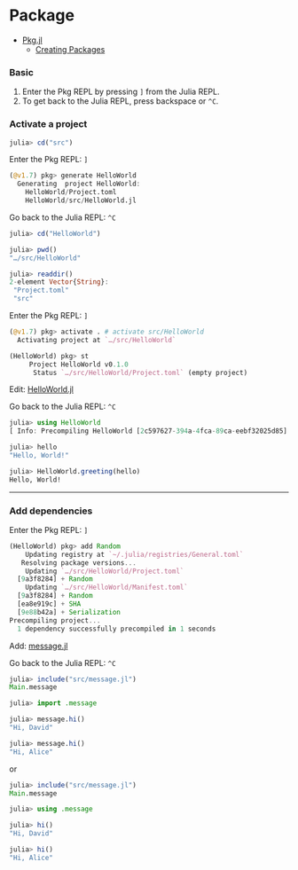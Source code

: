 # Package

- [Pkg.jl](https://pkgdocs.julialang.org/)
  - [Creating Packages](https://pkgdocs.julialang.org/v1/creating-packages/)

### Basic

1. Enter the Pkg REPL by pressing `]` from the Julia REPL.
2. To get back to the Julia REPL, press backspace or `^C`.

### Activate a project

```jl
julia> cd("src")
```

Enter the Pkg REPL: `]`

```jl
(@v1.7) pkg> generate HelloWorld
  Generating  project HelloWorld:
    HelloWorld/Project.toml
    HelloWorld/src/HelloWorld.jl
```

Go back to the Julia REPL: `^C`

```jl
julia> cd("HelloWorld")

julia> pwd()
"…/src/HelloWorld"

julia> readdir()
2-element Vector{String}:
 "Project.toml"
 "src"
```

Enter the Pkg REPL: `]`

```jl
(@v1.7) pkg> activate . # activate src/HelloWorld
  Activating project at `…/src/HelloWorld`

(HelloWorld) pkg> st
     Project HelloWorld v0.1.0
      Status `…/src/HelloWorld/Project.toml` (empty project)
```

Edit: [HelloWorld.jl](../src/HelloWorld/src/HelloWorld.jl)

Go back to the Julia REPL: `^C`

```jl
julia> using HelloWorld
[ Info: Precompiling HelloWorld [2c597627-394a-4fca-89ca-eebf32025d85]

julia> hello
"Hello, World!"

julia> HelloWorld.greeting(hello)
Hello, World!
```

---

### Add dependencies

Enter the Pkg REPL: `]`

```jl
(HelloWorld) pkg> add Random
    Updating registry at `~/.julia/registries/General.toml`
   Resolving package versions...
    Updating `…/src/HelloWorld/Project.toml`
  [9a3f8284] + Random
    Updating `…/src/HelloWorld/Manifest.toml`
  [9a3f8284] + Random
  [ea8e919c] + SHA
  [9e88b42a] + Serialization
Precompiling project...
  1 dependency successfully precompiled in 1 seconds
```

Add: [message.jl](../src/HelloWorld/src/message.jl)

Go back to the Julia REPL: `^C`

```jl
julia> include("src/message.jl")
Main.message

julia> import .message

julia> message.hi()
"Hi, David"

julia> message.hi()
"Hi, Alice"
```

or

```jl
julia> include("src/message.jl")
Main.message

julia> using .message

julia> hi()
"Hi, David"

julia> hi()
"Hi, Alice"
```
